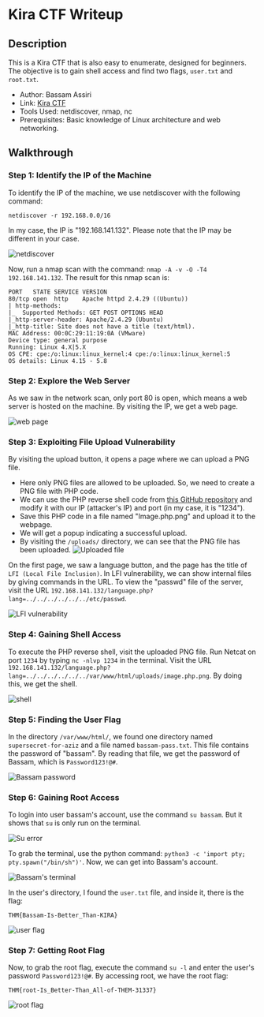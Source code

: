 # Kira CTF Writeup

## Description
This is a Kira CTF that is also easy to enumerate, designed for beginners. The objective is to gain shell access and find two flags, `user.txt` and `root.txt`.

- Author: Bassam Assiri
- Link: [Kira CTF](https://www.vulnhub.com/entry/kira-ctf,594/)
- Tools Used: netdiscover, nmap, nc
- Prerequisites: Basic knowledge of Linux architecture and web networking.

## Walkthrough

### Step 1: Identify the IP of the Machine
To identify the IP of the machine, we use netdiscover with the following command:
```
netdiscover -r 192.168.0.0/16
```
In my case, the IP is "192.168.141.132". Please note that the IP may be different in your case.

![netdiscover](Img/1_Netdiscover.png)

Now, run a nmap scan with the command: `nmap -A -v -O -T4 192.168.141.132`. The result for this nmap scan is:

```
PORT   STATE SERVICE VERSION
80/tcp open  http    Apache httpd 2.4.29 ((Ubuntu))
| http-methods: 
|_  Supported Methods: GET POST OPTIONS HEAD
|_http-server-header: Apache/2.4.29 (Ubuntu)
|_http-title: Site does not have a title (text/html).
MAC Address: 00:0C:29:11:19:0A (VMware)
Device type: general purpose
Running: Linux 4.X|5.X
OS CPE: cpe:/o:linux:linux_kernel:4 cpe:/o:linux:linux_kernel:5
OS details: Linux 4.15 - 5.8
```

### Step 2: Explore the Web Server
As we saw in the network scan, only port 80 is open, which means a web server is hosted on the machine. By visiting the IP, we get a web page.

![web page](Img/2_Web%20page.png)

### Step 3: Exploiting File Upload Vulnerability
By visiting the upload button, it opens a page where we can upload a PNG file. 
- Here only PNG files are allowed to be uploaded. So, we need to create a PNG file with PHP code. 
- We can use the PHP reverse shell code from [this GitHub repository](https://github.com/pentestmonkey/php-reverse-shell/blob/master/php-reverse-shell.php) and modify it with our IP (attacker's IP) and port (in my case, it is "1234"). 
- Save this PHP code in a file named "Image.php.png" and upload it to the webpage. 
- We will get a popup indicating a successful upload. 
- By visiting the `/uploads/` directory, we can see that the PNG file has been uploaded.
  ![Uploaded file](Img/3_Uploaded%20file.png)

On the first page, we saw a language button, and the page has the title of `LFI (Local File Inclusion)`. In LFI vulnerability, we can show internal files by giving commands in the URL. To view the "passwd" file of the server, visit the URL `192.168.141.132/language.php?lang=../../../../../../etc/passwd`.

![LFI vulnerability](Img/4_Passwd%20file.png)

### Step 4: Gaining Shell Access
To execute the PHP reverse shell, visit the uploaded PNG file. Run Netcat on port `1234` by typing `nc -nlvp 1234` in the terminal. Visit the URL `192.168.141.132/language.php?lang=../../../../../../var/www/html/uploads/image.php.png`. By doing this, we get the shell.

![shell](Img/5_Shell%20access.png)

### Step 5: Finding the User Flag
In the directory `/var/www/html/`, we found one directory named `supersecret-for-aziz` and a file named `bassam-pass.txt`. This file contains the password of "bassam". By reading that file, we get the password of Bassam, which is `Password123!@#`.

![Bassam password](Img/6_Bassam%20password.png)

### Step 6: Gaining Root Access
To login into user bassam's account, use the command `su bassam`. But it shows that `su` is only run on the terminal. 

![Su error](Img/7_Su%20error.png)

To grab the terminal, use the python command: `python3 -c 'import pty; pty.spawn("/bin/sh")'`. Now, we can get into Bassam's account.

![Bassam's terminal](Img/8_Bassam's%20terminal.png)

In the user's directory, I found the `user.txt` file, and inside it, there is the flag:
```
THM{Bassam-Is-Better_Than-KIRA}
```

![user flag](Img/9_User%20flag.png)

### Step 7: Getting Root Flag
Now, to grab the root flag, execute the command `su -l` and enter the user's password `Password123!@#`. By accessing root, we have the root flag: 
```
THM{root-Is_Better-Than_All-of-THEM-31337}
```

![root flag](Img/10_Root%20flag.png)
